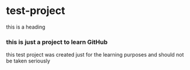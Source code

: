 # test-project

this is a heading 


### this is just a project to learn GitHub



this test project was created just for the learning purposes and 
should not be taken seriously
